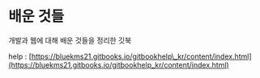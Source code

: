 # 배운 것들

개발과 웹에 대해 배운 것들을 정리한 깃북

help : [https://bluekms21.gitbooks.io/gitbookhelp\_kr/content/index.html](https://bluekms21.gitbooks.io/gitbookhelp_kr/content/index.html)

